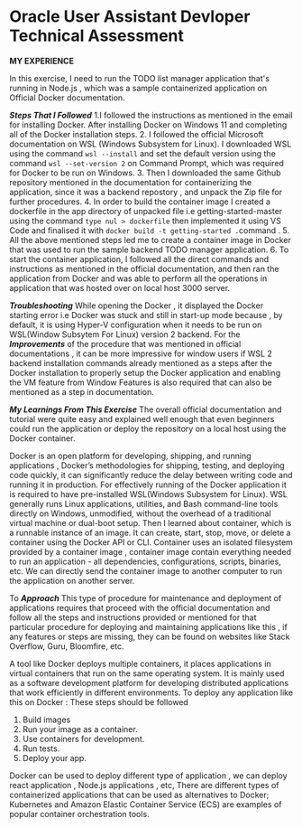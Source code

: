 ﻿# Oracle User Assistant Devloper Technical Assessment 

**MY EXPERIENCE** 

In this exercise, I need to run the TODO list manager application that's running in Node.js , which was a sample containerized application on Official Docker documentation.

***Steps That I Followed***
 1.I followed the instructions as mentioned in the email for installing Docker. After installing Docker on Windows 11 and completing all of the Docker installation steps.
 2. I followed the official Microsoft documentation on WSL (Windows Subsystem for Linux). I downloaded WSL using the command `wsl --install` and set the default version using the command `wsl --set-version 2` on Command Prompt, which was required for Docker to be run on Windows.
 3. Then I downloaded the same Github repository mentioned in the documentation for containerizing the application, since it was a backend repostory , and unpack the Zip file for further procedures.
 4. In order to build the container image I created a dockerfile in the app directory of unpacked file i.e getting-started-master using the command `type nul > dockerfile` then implemented it using VS Code and finalised it with `docker build -t getting-started .`command .
 5. All the above mentioned steps led me to create a container image in Docker that was used to run the sample backend TODO manager application.
 6. To start the container application, I followed all the direct commands and instructions as mentioned in the official documentation, and then ran the application from Docker and was able to perform all the operations in application that was hosted over on local host 3000 server.
 
 
***Troubleshooting*** 
While opening the Docker , it displayed the Docker starting error i.e Docker was stuck and still in start-up mode because , by default, it is using Hyper-V configuration when it needs to be run on WSL(Window Subsytem For Linux) version 2 backend.
For the ***Improvements*** of the procedure that was mentioned in official documentations , it can be more impressive for window users if WSL 2 backend installation commands already mentioned as a steps after the Docker installation to properly setup the Docker application and enabling the VM feature from Window Features is also required that can also be mentioned as a step in documentation.

***My Learnings From This Exercise***
The overall official documentation and tutorial were quite easy and explained well enough that even beginners could run the application or deploy the repository on a local host using the Docker container.

Docker is an open platform for developing, shipping, and running applications , Docker’s methodologies for shipping, testing, and deploying code quickly, it can significantly reduce the delay between writing code and running it in production. 
For effectively running of the Docker application it is required to have pre-installed WSL(Windows Subsystem for Linux).
WSL generally runs Linux applications, utilities, and Bash command-line tools directly on Windows, unmodified, without the overhead of a traditional virtual machine or dual-boot setup.  Then I learned about container, which is a runnable instance of an image. It can create, start, stop, move, or delete a container using the Docker API or CLI. Container uses an isolated filesystem provided by a container image , container image contain everything needed to run an application - all dependencies, configurations, scripts, binaries, etc. We can directly send the container image to another computer to run the application on another server.

To ***Approach*** This type of procedure for maintenance and deployment of applications requires that proceed with the official documentation and follow all the steps and instructions provided or mentioned for that particular procedure for deploying and maintaining applications like this , if any features or steps are missing, they can be found on websites like Stack Overflow, Guru, Bloomfire, etc.

A tool like Docker deploys multiple containers,  it places applications in virtual containers that run on the same operating system. It is mainly used as a software development platform for developing distributed applications that work efficiently in different environments.
To deploy any application like this on Docker : These steps should be followed
1. Build images 
2. Run your image as a container.
3. Use containers for development.
4. Run tests.
5. Deploy your app.

Docker can be used to deploy different type of application , we can deploy react application , Node.js applications , etc,
There are different types of containerized applications that can be used as alternatives to Docker; Kubernetes and Amazon Elastic Container Service (ECS) are examples of popular container orchestration tools.

 
 



